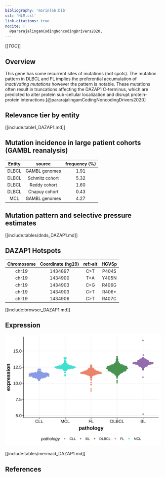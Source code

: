```yaml
---
bibliography: 'morinlab.bib'
csl: 'NLM.csl'
link-citations: true
nocite: |
  @pararajalingamCodingNoncodingDrivers2020, 
---
```

[[_TOC_]]

## Overview
This gene has some recurrent sites of mutations (hot spots). The mutation pattern in DLBCL and FL implies the preferential accumulation of *inactivating mutations* however the pattern is notable. These mutations often result in truncations affecting the DAZAP1 C-terminus, which are predicted to alter protein sub-cellular localization and disrupt protein-protein interactions.[@pararajalingamCodingNoncodingDrivers2020]


## Relevance tier by entity

[[include:table1_DAZAP1.md]]

## Mutation incidence in large patient cohorts (GAMBL reanalysis)

|Entity|source        |frequency (%)|
|:------:|:--------------:|:-------------:|
|DLBCL |GAMBL genomes |1.91         |
|DLBCL |Schmitz cohort|5.32         |
|DLBCL |Reddy cohort  |1.60         |
|DLBCL |Chapuy cohort |0.43         |
|MCL   |GAMBL genomes |4.27         |

## Mutation pattern and selective pressure estimates

[[include:tables/dnds_DAZAP1.md]]


## DAZAP1 Hotspots

| Chromosome |Coordinate (hg19) | ref>alt | HGVSp | 
 | :---:| :---: | :--: | :---: |
| chr19 | 1434897 | C>T | P404S |
| chr19 | 1434900 | T>A | Y405N |
| chr19 | 1434903 | C>G | R406G |
| chr19 | 1434903 | C>T | R406* |
| chr19 | 1434906 | C>T | R407C |

[[include:browser_DAZAP1.md]]

## Expression
![](images/gene_expression/DAZAP1_by_pathology.svg)

[[include:tables/mermaid_DAZAP1.md]]

## References

<!-- ORIGIN: pararajalingamCodingNoncodingDrivers2020 -->
<!-- DLBCL: pararajalingamCodingNoncodingDrivers2020 -->
<!-- MCL: pararajalingamCodingNoncodingDrivers2020 -->
